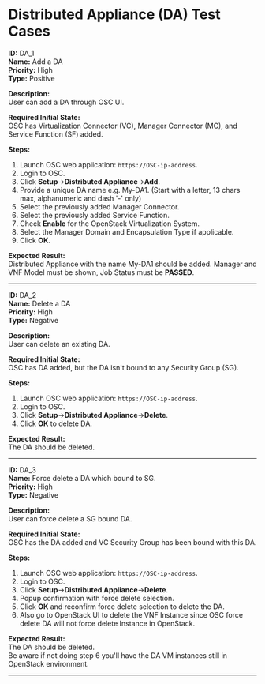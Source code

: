 # Distributed Appliance (DA) Test Cases

**ID:** DA_1  
**Name:** Add a DA  
**Priority:** High  
**Type:** Positive  

**Description:**  
User can add a DA through OSC UI.

**Required Initial State:**  
OSC has Virtualization Connector (VC), Manager Connector (MC), and Service Function (SF) added.

**Steps:**  
1. Launch OSC web application: `https://OSC-ip-address`.  
2. Login to OSC.  
3. Click **Setup**->**Distributed Appliance**->**Add**.  
4. Provide a unique DA name e.g. My-DA1. (Start with a letter, 13 chars max, alphanumeric and dash '-' only)
5. Select the previously added Manager Connector.  
6. Select the previously added Service Function.  
7. Check **Enable** for the OpenStack Virtualization System.
8. Select the Manager Domain and Encapsulation Type if applicable.  
9. Click **OK**.  

**Expected Result:**  
Distributed Appliance with the name My-DA1 should be added. Manager and VNF Model must be shown, Job Status must be **PASSED**.

****

**ID:** DA_2  
**Name:** Delete a DA  
**Priority:** High  
**Type:** Negative  

**Description:**  
User can delete an existing DA.

**Required Initial State:**  
OSC has DA added, but the DA isn't bound to any Security Group (SG).  

**Steps:**   
1. Launch OSC web application: `https://OSC-ip-address`.  
2. Login to OSC.  
3. Click **Setup**->**Distributed Appliance**->**Delete**.  
4. Click **OK** to delete DA.  

**Expected Result:**  
The DA should be deleted.

****

**ID:** DA_3  
**Name:** Force delete a DA which bound to SG.  
**Priority:** High  
**Type:** Negative  

**Description:**  
User can force delete a SG bound DA.

**Required Initial State:**  
OSC has the DA added and VC Security Group has been bound with this DA.

**Steps:**   
1. Launch OSC web application: `https://OSC-ip-address`.  
2. Login to OSC.  
3. Click **Setup**->**Distributed Appliance**->**Delete**.  
4. Popup confirmation with force delete selection.  
5. Click **OK** and reconfirm force delete selection to delete the DA.  
6. Also go to OpenStack UI to delete the VNF Instance since OSC force delete DA will not force delete Instance in OpenStack.  

**Expected Result:**  
The DA should be deleted.  
Be aware if not doing step 6 you'll have the DA VM instances still in OpenStack environment.

****
